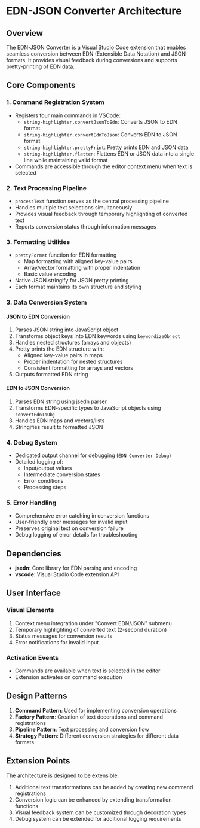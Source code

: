 # EDN-JSON Converter Architecture

## Overview

The EDN-JSON Converter is a Visual Studio Code extension that enables seamless conversion between EDN (Extensible Data Notation) and JSON formats. It provides visual feedback during conversions and supports pretty-printing of EDN data.

## Core Components

### 1. Command Registration System
- Registers four main commands in VSCode:
  - `string-highlighter.convertJsonToEdn`: Converts JSON to EDN format
  - `string-highlighter.convertEdnToJson`: Converts EDN to JSON format
  - `string-highlighter.prettyPrint`: Pretty prints EDN and JSON data
  - `string-highlighter.flatten`: Flattens EDN or JSON data into a single line while maintaining valid format
- Commands are accessible through the editor context menu when text is selected

### 2. Text Processing Pipeline
- `processText` function serves as the central processing pipeline
- Handles multiple text selections simultaneously
- Provides visual feedback through temporary highlighting of converted text
- Reports conversion status through information messages

### 3. Formatting Utilities
- `prettyFormat` function for EDN formatting
  - Map formatting with aligned key-value pairs
  - Array/vector formatting with proper indentation
  - Basic value encoding
- Native JSON.stringify for JSON pretty printing
- Each format maintains its own structure and styling

### 3. Data Conversion System

#### JSON to EDN Conversion
1. Parses JSON string into JavaScript object
2. Transforms object keys into EDN keywords using `keywordizeObject`
3. Handles nested structures (arrays and objects)
4. Pretty prints the EDN structure with:
   - Aligned key-value pairs in maps
   - Proper indentation for nested structures
   - Consistent formatting for arrays and vectors
5. Outputs formatted EDN string

#### EDN to JSON Conversion
1. Parses EDN string using jsedn parser
2. Transforms EDN-specific types to JavaScript objects using `convertEdnToObj`
3. Handles EDN maps and vectors/lists
4. Stringifies result to formatted JSON

### 4. Debug System
- Dedicated output channel for debugging (`EDN Converter Debug`)
- Detailed logging of:
  - Input/output values
  - Intermediate conversion states
  - Error conditions
  - Processing steps

### 5. Error Handling
- Comprehensive error catching in conversion functions
- User-friendly error messages for invalid input
- Preserves original text on conversion failure
- Debug logging of error details for troubleshooting

## Dependencies

- **jsedn**: Core library for EDN parsing and encoding
- **vscode**: Visual Studio Code extension API

## User Interface

### Visual Elements
1. Context menu integration under "Convert EDN/JSON" submenu
2. Temporary highlighting of converted text (2-second duration)
3. Status messages for conversion results
4. Error notifications for invalid input

### Activation Events
- Commands are available when text is selected in the editor
- Extension activates on command execution

## Design Patterns

1. **Command Pattern**: Used for implementing conversion operations
2. **Factory Pattern**: Creation of text decorations and command registrations
3. **Pipeline Pattern**: Text processing and conversion flow
4. **Strategy Pattern**: Different conversion strategies for different data formats

## Extension Points

The architecture is designed to be extensible:
1. Additional text transformations can be added by creating new command registrations
2. Conversion logic can be enhanced by extending transformation functions
3. Visual feedback system can be customized through decoration types
4. Debug system can be extended for additional logging requirements
